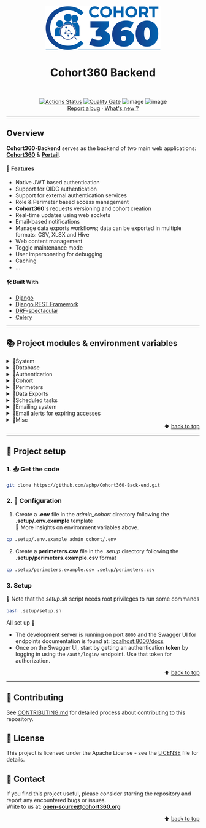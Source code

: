 <a name="readme-top"></a>

<!-- PROJECT LOGO -->
<div align="center">
<img src="admin_cohort/static/admin_cohort/img/logo_cohort360.png" alt="Logo" width="300" height="114">

# Cohort360 Backend
<br />

[![Actions Status](https://github.com/aphp/Cohort360-Back-end/workflows/main/badge.svg)](https://github.com/aphp/Cohort360-Back-end/actions)
[![Quality Gate](https://sonarcloud.io/api/project_badges/measure?project=aphp_Cohort360-Back-end&metric=alert_status)](https://sonarcloud.io/dashboard?id=aphp_Cohort360-Back-end)
![image](https://img.shields.io/badge/Python-3.12-blue/?color=blue&logo=python&logoColor=9cf)
![image](https://img.shields.io/badge/Django-5.0-%2344b78b/?color=%2344b78b&logo=django&logoColor=green)
<br />
<a href="https://github.com/aphp/Cohort360-Back-end/issues/new">Report a bug</a>
·
<a href="CHANGELOG.md">What's new ?</a>
</div>

---


## Overview

**Cohort360-Backend** serves as the backend of two main web applications: [**Cohort360**](https://github.com/aphp/Cohort360) & [**Portail**](https://github.com/aphp/Cohort360-AdministrationPortal).  

#### 🔑 Features

- Native JWT based authentication
- Support for OIDC authentication
- Support for external authentication services
- Role & Perimeter based access management
- **Cohort360**'s requests versioning and cohort creation
- Real-time updates using web sockets
- Email-based notifications
- Manage data exports workflows; data can be exported in multiple formats: CSV, XLSX and Hive
- Web content management
- Toggle maintenance mode
- User impersonating for debugging
- Caching
- ...

#### 🛠️ Built With

* [Django](https://www.djangoproject.com)
* [Django REST Framework](https://www.django-rest-framework.org/)
* [DRF-spectacular](https://drf-spectacular.readthedocs.io/en/latest/)
* [Celery](https://docs.celeryproject.org/en/stable/)

---

## 📚 Project modules & environment variables

<details>
  <summary>🔹System</summary>

  **Cohort360-Backend** allows to choose which apps to run by making them figure in `INCLUDED_APPS`. This uses Django's [INSTALLED_APPS](https://docs.djangoproject.com/en/5.2/ref/settings/#std-setting-INSTALLED_APPS) setting key.
    

  | Variable              | Description                                                                                                                                                      | Default Value                                                          | Required ? |
  |-----------------------|------------------------------------------------------------------------------------------------------------------------------------------------------------------|------------------------------------------------------------------------|------------|
  | DJANGO_SECRET_KEY     | Assigned to Django's `SECRET_KEY` in [settings.py](admin_cohort/settings.py). Learn more [here](https://docs.djangoproject.com/en/5.2/ref/settings/#secret-key)  |                                                                        | `yes`      |
  | INCLUDED_APPS         | Comma-separated apps names to consider by Django registry.                                                                                                       | accesses,cohort_job_server,cohort,exporters,exports,content_management | no         |
  | DEBUG                 | Boolean to enable/disable debug mode. Make sure to set it to False in production                                                                                 | False                                                                  | no         |
  | ADMINS                | List of admin users to notify for errors. Used by Django's _AdminEmailHandler_.<br/>Multi-value variable ex: `Admin1,admin1@backend.fr;Admin2,admin2@backend.fr` |                                                                        | no         |
  | NOTIFY_ADMINS         | A boolean to allow sending error email notifications to `ADMINS`                                                                                                 | False                                                                  | no         |
  | BACKEND_HOST          | The backend host URL without the _http_ scheme                                                                                                                   | localhost:8000                                                         | no         |
  | FRONTEND_URL          | **Cohort360** frontend URL                                                                                                                                       | http://local-cohort360.fr                                              | no         |
  | FRONTEND_URLS         | Comma-separated frontend URLs. if defined, it must include the `FRONTEND_URL`                                                                                    | http://local-portail.fr,http://local-cohort360.fr                      | no         |
  | CELERY_BROKER_URL     | Broker URL. Defaults to using _redis_                                                                                                                            | redis://localhost:6379                                                 | no         |


  ### ⚠️ File-based logging Vs multiprocessing:  
  When **Cohort360-Backend** is running in multiprocessing mode (for example: using [Gunicorn](https://docs.gunicorn.org/en/latest/run.html) 
  with workers), sending logs to a file may result in race conditions and logs loss as each process tries to write to the log file.
    
  > Refer to Python docs for more insights
  >  - [Logging socket listener](https://docs.python.org/3.13/howto/logging-cookbook.html#running-a-logging-socket-listener-in-production)
  >  - [Logging events across a network](https://docs.python.org/3.13/howto/logging-cookbook.html#sending-and-receiving-logging-events-across-a-network)

  | Variable           | Description                                                                                                                                                              | Default Value | Required ? |
  |--------------------|--------------------------------------------------------------------------------------------------------------------------------------------------------------------------|---------------|------------|
  | SOCKET_LOGGER_HOST | Host URL to which the logs will be sent.<br/>Logs are currently sent to a [Network SocketHandler](https://docs.python.org/3/library/logging.handlers.html#sockethandler) | localhost     | no         |

</details>
 
<details>
  <summary>🔹Database</summary>

  A _PostgreSQL_ engine is used out of the box for **Cohort360-Backend**.  Refer to `DATABASES` in [settings.py](admin_cohort/settings.py) to set up a different engine.  
  > Learn more about [available engines](https://docs.djangoproject.com/en/5.2/ref/databases/).  
  
  The following variables are required to define the default database connection:  

  | Variable         | Description | Default Value  | Required ? |
  |------------------|-------------|----------------|------------|
  | DB_HOST          |             | localhost      | `yes`      |
  | DB_PORT          |             | 5432           | `yes`      |
  | DB_NAME          |             | cohort_db      | `yes`      |
  | DB_USER          |             | cohort_dev     | `yes`      |
  | DB_PASSWORD      |             | cohort_dev_pwd | `yes`      |

</details>

<details>
  <summary>🔹Authentication</summary>

  **Cohort360-Backend** uses _Json Web Tokens_ to authenticate requests and requires these variables:  

  | Variable        | Description                                                           | Default Value | Required ? |
  |-----------------|-----------------------------------------------------------------------|---------------|------------|
  | JWT_ALGORITHMS  | Comma-separated algorithms used to sign, encode and decode JWT tokens | RS256,HS256   | `yes`      |
  | JWT_SIGNING_KEY | Secret key used to sign JWT tokens                                    |               | `yes`      |

  Two authentication modes are supported:

   * Authentication using credentials _username/password_ (`default`)  
     For this, **Cohort360-Backend** tries validating user credentials in the following order:
        1. If there are third-party _authentication services_ configured, try them.
        2. Otherwise, fall back to **inplace authentication**: check if the user is registered in database and the provided password is valid
     
     > An external _authentication service_ may be for example an API that connects to an LDAP server under the hood.  
       💡 Refer to [this annex](.docs/authentication.md) for how to define hooks that use _external authentication services_   
       
   * OIDC authentication using one or multiple OIDC servers (`optional`)  
     Activate this mode by setting `ENABLE_OIDC_AUTH` to **True** (defaults to _False_)  
     > Note that **Cohort360-Backend** supports only `authorization_code` [grant type](https://auth0.com/docs/get-started/applications/application-grant-types#available-grant-types) for now

  | Variable               | Description                                                         | Default Value | Required ? |
  |------------------------|---------------------------------------------------------------------|---------------|------------|
  | OIDC_AUTH_SERVER_1     |                                                                     |               | `yes`      |
  | OIDC_REDIRECT_URI_1    |                                                                     |               | `yes`      |
  | OIDC_CLIENT_ID_1       |                                                                     |               | `yes`      |
  | OIDC_CLIENT_SECRET_1   |                                                                     |               | `yes`      |
  | OIDC_AUDIENCE          | comma-separated values of audience if multiple                      |               | `yes`      |
  | OIDC_EXTRA_SERVER_URLS | comma-separated URLs of other OIDC servers issuing tokens for users |               | no         |

  > 💡 **Tip**: You can configure a new server by adding extra variables: `OIDC_AUTH_SERVER_2`, `OIDC_REDIRECT_URI_2` ...

</details>

<details>
  <summary>🔹Cohort</summary>

  The **Cohort** app mainly allows to process _Cohort Count_ and _Cohort Creation_ requests  
  It interacts with a couple of **FHIR** and **QueryExecutor** instances to handle these requests in addition to a [Solr](https://solr.apache.org/)
  database being used behind the scenes.  
  * A _Cohort Count_ request consist of getting the number of patients matching a set of criteria (i.e. _get cohort size_).  
  * A _Cohort Creation_ request is about persisting the IDs of the patients included in a cohort for analysis or data export purposes.  
  
  
  ### Cohort Count Request

  <img src=".docs/img/count_flow.png" alt="count-flow" width="1243" height="1010">
  
  ### Cohort Creation Request

  **Cohort360-Backend** can manage creating cohorts according to the number of included patients:  
  * If the cohort size is within `COHORT_SIZE_LIMIT`:  it gets created within a few minutes
  * Otherwise, it can take up to _24h_ to be ready as the process of creating it involves data indexation in the Solr database.  
    The `Solr ETL` entity then makes a callback to **Cohort360-Backend** to patch the cohort with its final status (_created_ or _failed_)

  #### 1. If cohort_size < `COHORT_SIZE_LIMIT`

  <img src=".docs/img/create_flow_1.png" alt="create-flow-1" width="1243" height="1010">

  #### 2. If cohort_size > `COHORT_SIZE_LIMIT`

  <img src=".docs/img/create_flow_2.png" alt="create-flow-2" width="1243" height="1010">


  The environment variables below are used to establish the architecture described before:  

  | Variable                | Description                                                                                                                         | Default Value | Required ?          |
  |-------------------------|-------------------------------------------------------------------------------------------------------------------------------------|---------------|---------------------|
  | FHIR_URL                | The URL of the server used to translate FHIR criteria to Solr format, ex: https://fhir.aphp.fr                                      |               | `yes`               |
  | QUERY_EXECUTOR_URL      | ex: https://query-executor.aphp.fr. the URL of your instance of [QueryExecutor](https://github.com/aphp/Cohort360-QueryExecutor)    |               | `yes`               |
  | QUERY_EXECUTOR_USERNAME | The system user of the QueryExecutor app. Used to make _patch_ calls on **Cohorts** and **Count Requests**                          |               | `yes`               |
  | QUERY_EXECUTOR_TOKEN    | Query Executor application API-key                                                                                                  |               | `yes`               |
  | USE_SOLR                | A boolean to indicate if a Solr database is used. If so, FHIR criteria are translated to Solr format                                | False         | no                  |
  | SOLR_ETL_USERNAME       | The system user of the Solr ETL app. Used to make _patch_ calls on Cohorts                                                          |               | `yes` if `USE_SOLR` |
  | SOLR_ETL_TOKEN          | ETL application API-key                                                                                                             |               | `yes` if `USE_SOLR` |
  | TEST_FHIR_QUERIES       | Weather to test queries before sending them to **QueryExecutor**                                                                    | False         | no                  |
  | LAST_COUNT_VALIDITY     | Validity of a _Count Request_ in hours. Passed this period, the request result becomes obsolete and the request must be re-executed | 24            | no                  |
  | COHORT_SIZE_LIMIT       | Maximum patients a "small" cohort can contain ("small" cohorts are created right away while big ones can take up to 24h)            | 20000         | no                  |

</details>

<details>
  <summary>🔹Perimeters</summary>

  Perimeters are meant to represent entities and/or departments, within a health institution, where patients are treated.  
  They can be of different types (CHU, Hospital, Unit Service ...) and are organized in tree-like structure with a single parent perimeter (**AP-HP** for the **Cohort360**).  

  In **Cohort360-Backend**, perimeters are used for two main purposes:  
  * Grant user accesses: a user is assigned a specific _Role_ over a _Perimeter_ for a period of time.
  * Run _Cohort Requests_: for example, fetch patients attached to one or multiple perimeters.
  
  | Variable                  | Description                                                                     | Default Value | Required ? |
  |---------------------------|---------------------------------------------------------------------------------|---------------|------------|
  | PERIMETER_TYPES           | comma-separated types of perimeters                                             |               | `yes`      |
  | ROOT_PERIMETER_ID         | ID of the root (parent) perimeter                                               |               | `yes`      |
  | REPORTING_PERIMETER_TYPES | comma-separated types of perimeters to include in the `FeasibilityStudy` report |               | no         |

    
  ### Perimeters retrieved from an external database
  If it is the case, perimeters can be synced using a periodic task.  
  For this, add **accesses_perimeters** to `INCLUDED_APPS` and set up a second database connection with the following variables: 

  > A periodic task is provided in the  [**accesses_perimeters**](accesses_perimeters/tasks.py) app for this purpose.  
    cf `SCHEDULED_TASKS` for configuration bellow.  
    
  | Variable                      | Description                  | Default Value | Required ? |
  |-------------------------------|------------------------------|---------------|------------|
  | PERIMETERS_SOURCE_DB_HOST     |                              |               | `yes`      |
  | PERIMETERS_SOURCE_DB_PORT     |                              |               | `yes`      |
  | PERIMETERS_SOURCE_DB_NAME     |                              |               | `yes`      |
  | PERIMETERS_SOURCE_DB_USER     |                              |               | `yes`      |
  | PERIMETERS_SOURCE_DB_PASSWORD |                              |               | `yes`      |
  | PERIMETERS_SOURCE_DB_SCHEMAS  | comma-separated schema names | _public_      | no         |

</details>

<details>
  <summary>🔹Data Exports</summary>

  If the **exporters** app is installed, the backend will allow to have data exported in the 
  following formats:
  * CSV files
  * XLSX files
  * To a Hive database

  For this, the following variables are required:
  
  | Variable                    | Description                                                                  | Default Value | Required ? |
  |-----------------------------|------------------------------------------------------------------------------|---------------|------------|
  | STORAGE_PROVIDERS           | Comma-separated URLs of servers to store exported data                       |               | `yes`      |
  | EXPORT_API_URL              | URL of the third-party API that handles exports                              |               | `yes`      |
  | EXPORT_API_AUTH_TOKEN       | API-key used for authentication                                              |               | `yes`      |
  | EXPORT_CSV_PATH             | Path to the directory where CSV exports are stored                           |               | `yes`      |
  | EXPORT_XLSX_PATH            | Path to the directory where XLSX exports are stored                          |               | `yes`      |
  | HADOOP_API_URL              | URL of a third-party API that handles creating the database for Hive exports |               | `yes`      |
  | HADOOP_API_AUTH_TOKEN       | API-key used for authentication                                              |               | `yes`      |
  | HIVE_DB_PATH                | Path to the directory where the Hive database is stored                      |               | `yes`      |
  | HIVE_USER                   | Name of the system user that creates Hive databases                          |               | `yes`      |
  | DISABLE_DATA_TRANSLATION    | If True, it disables translating exported data. Export data as is            | False         | no         |
  | DAYS_TO_KEEP_EXPORTED_FILES | Number of days to keep exported data available for download                  | 7             | no         |

</details>

<details>
  <summary>🔹Scheduled tasks</summary>

  **Cohort360-Backend** allows running scheduled tasks by providing task _name_, _function_ to execute and a _time_ of execution.  
  This uses Celery's [Periodic tasks](https://docs.celeryq.dev/en/stable/userguide/periodic-tasks.html).  
  > cf: `CELERY_BEAT_SCHEDULE` in [settings.py](admin_cohort/settings.py)
  

  | Variable         | Description                                                                                                     | Default Value | Required ? |
  |------------------|-----------------------------------------------------------------------------------------------------------------|---------------|------------|  
  | SCHEDULED_TASKS  | `;` separated tasks configurations in the following format:<br /> _task_name,module,function_name,hour,minutes_ |               | no         |

</details>

<details>
  <summary>🔹Emailing system</summary>

  To enable sending emails, Django's _EmailBackend_ needs the following parameters:
  
  | Variable              | Description                               | Default Value | Required ? |
  |-----------------------|-------------------------------------------|---------------|------------|
  | EMAIL_USE_TLS         |                                           | True          | `yes`      |
  | EMAIL_HOST            |                                           |               | `yes`      |
  | EMAIL_PORT            |                                           |               | `yes`      |
  | DEFAULT_FROM_EMAIL    | Email address of sender                   |               | `yes`      |
  | EMAIL_SUPPORT_CONTACT | Email address to contact the support team |               | no         |

</details>

<details>
  <summary>🔹Email alerts for expiring accesses</summary>

  **Cohort360-Backend** allows to frequently check users accesses validity and send email notifications for how to renew them.  
  To enable this behaviour, include the [_check_expiring_accesses_](accesses/tasks.py) task in `SCHEDULED_TASKS`.  
  > By default, two emails are sent `30` and `2` days respectively before accesses expiry date.

  | Variable                           | Description                                         | Default Value | Required ? |
  |------------------------------------|-----------------------------------------------------|---------------|------------|
  | ACCESS_EXPIRY_FIRST_ALERT_IN_DAYS  | Send first email X days before accesses expire      | 30            | no         |
  | ACCESS_EXPIRY_SECOND_ALERT_IN_DAYS | Send second email X days before accesses expire     | 2             | no         |
  | ACCESS_MANAGERS_LIST_LINK          | A link to a file with the list of accesses managers |               | no         |

</details>

<details>
  <summary>🔹Misc</summary>
  
  <details>
    <summary> ➖ Maintenances</summary>
  
  **Cohort360-Backend** allows activating _maintenance phase_ by restricting actions that change the state of the app.  
  With _maintenance phase_ activated, only the following actions are allowed:
  * **READ** actions (_GET_ requests on all resources)
  * Requests to `/auth/` such as login, logout and refresh_token
  * Requests to `/maintenances/` (to end the current maintenance phase for example)

  > For flexibility, the _maintenance phase_ can be activated with two modes:  
  > * **Partial**: as mentioned before, this allows to have the application running on _read-only_ mode.
  > * **Full**: this make the app entirely out of service.

  A cron job is configured to run by default every _one minute_ to check if a _maintenance phase_ is on progress. You can override this frequency by 
  modifying the `MAINTENANCE_PERIODIC_SCHEDULING_MINUTES` key in the [settings.py](admin_cohort/settings.py) file.  
  
  > For the **Cohort360** client, after each user login, a web socket connection is established allowing to send real-time updates regarding 
  > ongoing maintenances.

  </details>

  <details>
    <summary> ➖ Web content</summary>
  
  The backend has a mini application called `content_management` useful to stream info messages and warnings to be displayed on the **Cohort360** 
  UI.  
  
  By adding it to the `INCLUDED_APPS` environment variable, new endpoints `/webcontent/contents` become available to handle basic CRUD operations.

  </details>

  <details>
    <summary> ➖ Regex</summary>
  
  You can set optional regular expressions to validate usernames and email addresses

  | Variable       | Description                         | Default Value            | Required ? |
  |----------------|-------------------------------------|--------------------------|------------|
  | USERNAME_REGEX | A regex to validate usernames       | (.*)                     | no         |
  | EMAIL_REGEX    | A regex to validate email addresses | ^[\w.+-]+@[\w-]+\.[\w]+$ | no         |
  
  </details>
  
  <details>
    <summary> ➖ Caching responses</summary>
  
  The backend uses _RedisCache_ from the **django_redis** package.  
  Extra tuning parameters to control cache validity are defined in [settings.py](admin_cohort/settings.py)

  | Variable     | Description                   | Default Value | Required ? |
  |--------------|-------------------------------|---------------|------------|
  | ENABLE_CACHE | Enable caching HTTP responses | False         | no         |
    
  </details>

  <details>
    <summary> ➖ Store diagnosis data on InfluxDB</summary>
  
  You can configure an InfluxDB connection to store response times of the API endpoints and plug in a monitoring tool like Grafana.  
  > this activates a new middleware on top of the existing ones to track requests process time.

  Start by adding the variable `INFLUXDB_ENABLED` set to **True** in addition to the following: 
  
  | Variable              | Description         | Default Value | Required ? |
  |-----------------------|---------------------|---------------|------------|
  | INFLUXDB_URL          | InfluxDB server URL |               | `yes`      |
  | INFLUXDB_ORG          | Organization name   |               | `yes`      |
  | INFLUXDB_BUCKET       | Bucket name         |               | `yes`      |
  | INFLUXDB_DJANGO_TOKEN | InfluxDB API-key    |               | `yes`      |
  
  </details>
</details>

<div align="right">
  ⬆️ <a href="#readme-top">back to top</a>
</div>

---

## 🚀 Project setup

### 1. 📥 Get the code

   ```sh
   git clone https://github.com/aphp/Cohort360-Back-end.git
   ```

### 2. 🔧 Configuration

  1. Create a **.env** file in the _admin_cohort_ directory following the **.setup/.env.example** template  
  🔆 More insights on environment variables above.
   ```sh
   cp .setup/.env.example admin_cohort/.env
   ```

  2. Create a **perimeters.csv** file in the _.setup_ directory following the **.setup/perimeters.example.csv** format
   ```sh
   cp .setup/perimeters.example.csv .setup/perimeters.csv
   ```

### 3. Setup

   🔶 Note that the _setup.sh_ script needs root privileges to run some commands

   ```sh
   bash .setup/setup.sh
   ```
  All set up 🎉  
  
* The development server is running on port `8000` and the Swagger UI for endpoints documentation is found at: [localhost:8000/docs](http://localhost:8000/docs)
* Once on the Swagger UI, start by getting an authentication **token** by logging in using the `/auth/login/` endpoint. Use that token for 
  authorization.

<div align="right">
  ⬆️ <a href="#readme-top">back to top</a>
</div>

---

## 🤝 Contributing

See [CONTRIBUTING.md](CONTRIBUTING.md) for detailed process about contributing to this repository.

## 📜 License

This project is licensed under the Apache License - see the [LICENSE](LICENSE) file for details.

## 💬 Contact

If you find this project useful, please consider starring the repository and report any encountered bugs or issues.  
Write to us at: **open-source@cohort360.org**

<div align="right">
  ⬆️ <a href="#readme-top">back to top</a>
</div>
